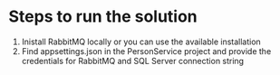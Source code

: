 # Steps to run the solution
1. Inistall RabbitMQ locally or you can use the available installation
2. Find appsettings.json in the PersonService project and provide the credentials for RabbitMQ and SQL Server connection string
